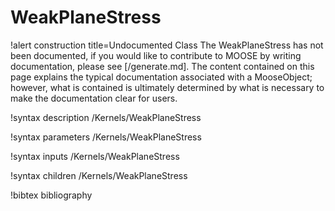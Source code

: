 <!-- MOOSE Documentation Stub: Remove this when content is added. -->

# WeakPlaneStress

!alert construction title=Undocumented Class
The WeakPlaneStress has not been documented, if you would like to contribute to MOOSE by
writing documentation, please see [/generate.md]. The content contained on this page explains
the typical documentation associated with a MooseObject; however, what is contained is ultimately
determined by what is necessary to make the documentation clear for users.

!syntax description /Kernels/WeakPlaneStress

!syntax parameters /Kernels/WeakPlaneStress

!syntax inputs /Kernels/WeakPlaneStress

!syntax children /Kernels/WeakPlaneStress

!bibtex bibliography
